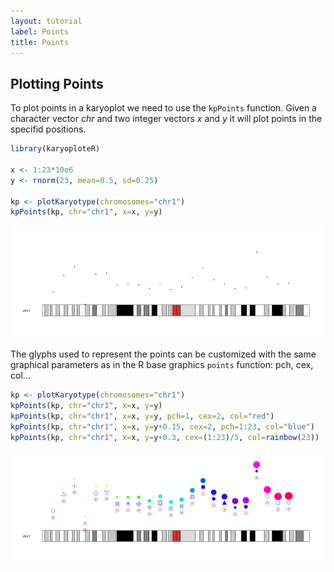 ```yaml
---
layout: tutorial
label: Points
title: Points
---
```





## Plotting Points

To plot points in a karyoplot we need to use the `kpPoints` function. Given a
character vector _chr_ and two integer vectors _x_ and _y_ it will plot points 
in the specifid positions. 



```r
library(karyoploteR)

x <- 1:23*10e6
y <- rnorm(23, mean=0.5, sd=0.25)

kp <- plotKaryotype(chromosomes="chr1")
kpPoints(kp, chr="chr1", x=x, y=y)
```

![plot of chunk Figure1](images//Figure1-1.png)


The glyphs used to represent the points can be customized with the same 
graphical parameters as in the R base graphics `points` function: pch, cex, col...


```r
kp <- plotKaryotype(chromosomes="chr1")
kpPoints(kp, chr="chr1", x=x, y=y)
kpPoints(kp, chr="chr1", x=x, y=y, pch=1, cex=2, col="red")
kpPoints(kp, chr="chr1", x=x, y=y+0.15, cex=2, pch=1:23, col="blue")
kpPoints(kp, chr="chr1", x=x, y=y+0.3, cex=(1:23)/5, col=rainbow(23))
```

![plot of chunk Figure2](images//Figure2-1.png)





